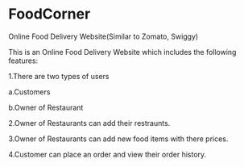 # FoodCorner
Online Food Delivery Website(Similar to Zomato, Swiggy)

This is an Online Food Delivery Website which includes the following features:

1.There are two types of users

  a.Customers
  
  b.Owner of Restaurant
  
  
2.Owner of Restaurants can add their restraunts.

3.Owner of Restaurants can add new food items with there prices.

4.Customer can place an order and view their order history.


